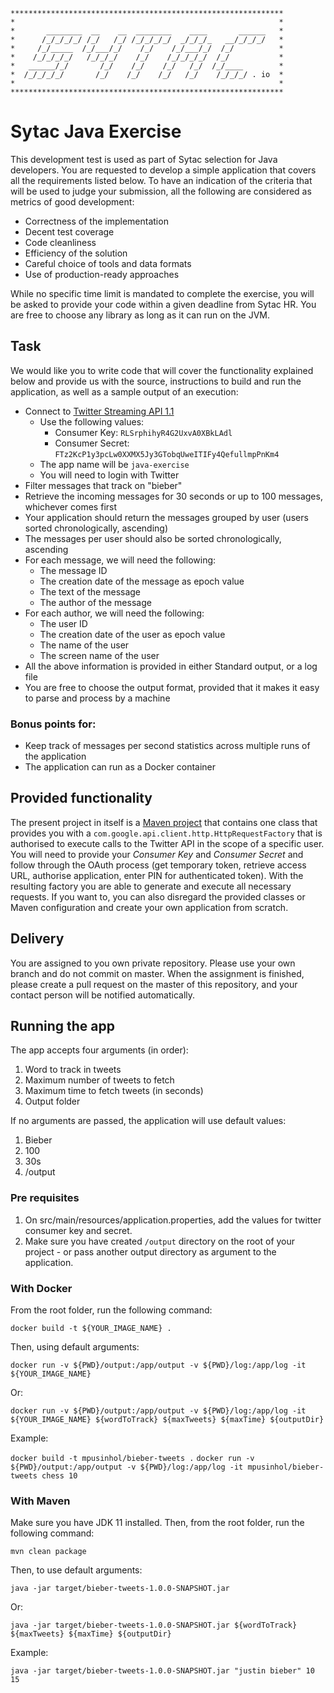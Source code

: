 ```
*************************************************************
*                                                           *
*       ________  __    __  ________    ____       ______   *
*      /_/_/_/_/ /_/   /_/ /_/_/_/_/  _/_/_/_   __/_/_/_/   *
*     /_/_____  /_/___/_/    /_/    /_/___/_/  /_/          *
*    /_/_/_/_/   /_/_/_/    /_/    /_/_/_/_/  /_/           *
*   ______/_/       /_/    /_/    /_/   /_/  /_/____        *
*  /_/_/_/_/       /_/    /_/    /_/   /_/    /_/_/_/ . io  *
*                                                           *
*************************************************************
```

# Sytac Java Exercise #

This development test is used as part of Sytac selection for Java developers. You are requested to develop a simple application that covers all the requirements listed below. To have an indication of the criteria that will be used to judge your submission, all the following are considered as metrics of good development:

+ Correctness of the implementation
+ Decent test coverage
+ Code cleanliness
+ Efficiency of the solution
+ Careful choice of tools and data formats
+ Use of production-ready approaches

While no specific time limit is mandated to complete the exercise, you will be asked to provide your code within a given deadline from Sytac HR. You are free to choose any library as long as it can run on the JVM.

## Task ##

We would like you to write code that will cover the functionality explained below and provide us with the source, instructions to build and run the application, as well as a sample output of an execution:

+ Connect to [Twitter Streaming API 1.1](https://developer.twitter.com/en/docs/twitter-api/v1/tweets/filter-realtime/overview)
    * Use the following values:
        + Consumer Key: `RLSrphihyR4G2UxvA0XBkLAdl`
        + Consumer Secret: `FTz2KcP1y3pcLw0XXMX5Jy3GTobqUweITIFy4QefullmpPnKm4`
    * The app name will be `java-exercise`
    * You will need to login with Twitter
+ Filter messages that track on "bieber"
+ Retrieve the incoming messages for 30 seconds or up to 100 messages, whichever comes first
+ Your application should return the messages grouped by user (users sorted chronologically, ascending)
+ The messages per user should also be sorted chronologically, ascending
+ For each message, we will need the following:
    * The message ID
    * The creation date of the message as epoch value
    * The text of the message
    * The author of the message
+ For each author, we will need the following:
    * The user ID
    * The creation date of the user as epoch value
    * The name of the user
    * The screen name of the user
+ All the above information is provided in either Standard output, or a log file
+ You are free to choose the output format, provided that it makes it easy to parse and process by a machine

### __Bonus points for:__ ###

+ Keep track of messages per second statistics across multiple runs of the application
+ The application can run as a Docker container

## Provided functionality ##

The present project in itself is a [Maven project](http://maven.apache.org/) that contains one class that provides you with a `com.google.api.client.http.HttpRequestFactory` that is authorised to execute calls to the Twitter API in the scope of a specific user.
You will need to provide your _Consumer Key_ and _Consumer Secret_ and follow through the OAuth process (get temporary token, retrieve access URL, authorise application, enter PIN for authenticated token).
With the resulting factory you are able to generate and execute all necessary requests.
If you want to, you can also disregard the provided classes or Maven configuration and create your own application from scratch.

## Delivery ##

You are assigned to you own private repository. Please use your own branch and do not commit on master.
When the assignment is finished, please create a pull request on the master of this repository, and your contact person will be notified automatically. 

## Running the app

The app accepts four arguments (in order):
1. Word to track in tweets
2. Maximum number of tweets to fetch
3. Maximum time to fetch tweets (in seconds)
4. Output folder

If no arguments are passed, the application will use default values:
1. Bieber
2. 100
3. 30s
4. /output

### Pre requisites

1. On src/main/resources/application.properties, add the values for twitter consumer key and secret.
2. Make sure you have created `/output` directory on the root of your project - or pass another output directory as argument to the application.

### With Docker

From the root folder, run the following command:

```docker build -t ${YOUR_IMAGE_NAME} .```

Then, using default arguments:

```docker run -v ${PWD}/output:/app/output -v ${PWD}/log:/app/log -it ${YOUR_IMAGE_NAME}```

Or:

```docker run -v ${PWD}/output:/app/output -v ${PWD}/log:/app/log -it ${YOUR_IMAGE_NAME} ${wordToTrack} ${maxTweets} ${maxTime} ${outputDir}```

Example:

```docker build -t mpusinhol/bieber-tweets .```
``````docker run -v ${PWD}/output:/app/output -v ${PWD}/log:/app/log -it mpusinhol/bieber-tweets chess 10``````

### With Maven

Make sure you have JDK 11 installed.
Then, from the root folder, run the following command:

```mvn clean package```

Then, to use default arguments:

```java -jar target/bieber-tweets-1.0.0-SNAPSHOT.jar```

Or:

```java -jar target/bieber-tweets-1.0.0-SNAPSHOT.jar ${wordToTrack} ${maxTweets} ${maxTime} ${outputDir}```

Example:

```java -jar target/bieber-tweets-1.0.0-SNAPSHOT.jar "justin bieber" 10 15```